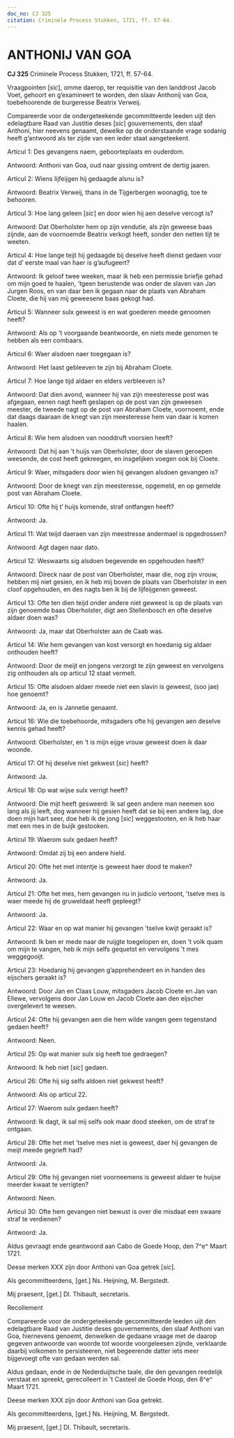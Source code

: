 ```yaml
---
doc_no: CJ 325
citation: Criminele Process Stukken, 1721, ff. 57-64.
---
```


# ANTHONIJ VAN GOA

**CJ 325** Criminele Process Stukken, 1721, ff. 57-64.

Vraagpointen \[*sic*\], omme daerop, ter requisitie van den landdrost Jacob Voet, gehoort en g’examineert te worden, den slaav Anthonij van Goa, toebehoorende de burgeresse Beatrix Verweij.

Compareerde voor de ondergeteekende gecommitteerde leeden uijt den edelagtbare Raad van Justitie deses \[*sic*\] gouvernements, den slaaf Anthoni, hier neevens genaamt, dewelke op de onderstaande vrage sodanig heeft g’antwoord als ter zijde van een ieder staat aangeteekent.

Articul 1: Des gevangens naem, geboorteplaats en ouderdom.

Antwoord: Anthoni van Goa, oud naar gissing omtrent de dertig jaaren.

Articul 2: Wiens lijfeijgen hij gedaagde alsnu is?

Antwoord: Beatrix Verweij, thans in de Tijgerbergen woonagtig, toe te behooren.

Articul 3: Hoe lang geleen \[*sic*\] en door wien hij aen deselve vercogt is?

Antwoord: Dat Oberholster hem op zijn vendutie, als zijn geweese baas zijnde, aan de voornoemde Beatrix verkogt heeft, sonder den netten tijt te weeten.

Articul 4: Hoe lange teijt hij gedaagde bij deselve heeft dienst gedaen voor dat d’ eerste maal van haer is g’aufugeert?

Antwoord: Ik geloof twee weeken, maar ik heb een permissie briefje gehad om mijn goed te haalen, ’tgeen berustende was onder de slaven van Jan Jurgen Roos, en van daar ben ik gegaan naar de plaats van Abraham Cloete, die hij van mij geweesene baas gekogt had.

Articul 5: Wanneer sulx geweest is en wat goederen meede genoomen heeft?

Antwoord: Als op ’t voorgaande beantwoorde, en niets mede genomen te hebben als een combaars.

Articul 6: Waer alsdoen naer toegegaan is?

Antwoord: Het laast gebleeven te zijn bij Abraham Cloete.

Articul 7: Hoe lange tijd aldaer en elders verbleeven is?

Antwoord: Dat dien avond, wanneer hij van zijn meesteresse post was afgegaan, eenen nagt heeft geslapen op de post van zijn geweesen meester, de tweede nagt op de post van Abraham Cloete, voornoemt, ende dat daags daaraan de knegt van zijn meesteresse hem van daar is komen haalen.

Articul 8: Wie hem alsdoen van nooddruft voorsien heeft?

Antwoord: Dat hij aan ’t huijs van Oberholster, door de slaven geroepen weesende, de cost heeft gekreegen, en insgelijken voegen ook bij Cloete.

Articul 9: Waer, mitsgaders door wien hij gevangen alsdoen gevangen is?

Antwoord: Door de knegt van zijn meesteresse, opgemeld, en op gemelde post van Abraham Cloete.

Articul 10: Ofte hij t’ huijs komende, straf ontfangen heeft?

Antwoord: Ja.

Articul 11: Wat teijd daeraen van zijn meestresse andermael is opgedrossen?

Antwoord: Agt dagen naar dato.

Articul 12: Weswaarts sig alsdoen begevende en opgehouden heeft?

Antwoord: Direck naar de post van Oberholster, maar die, nog zijn vrouw, hebben mij niet gesien, en ik heb mij boven de plaats van Oberholster in een cloof opgehouden, en des nagts ben ik bij de lijfeijgenen geweest.

Articul 13: Ofte ten dien teijd onder andere niet geweest is op de plaats van zijn genoemde baas Oberholster, digt aen Stellenbosch en ofte deselve aldaer doen was?

Antwoord: Ja, maar dat Oberholster aan de Caab was.

Articul 14: Wie hem gevangen van kost versorgt en hoedanig sig aldaer onthouden heeft?

Antwoord: Door de meijt en jongens verzorgt te zijn geweest en vervolgens zig onthouden als op articul 12 staat vermelt.

Articul 15: Ofte alsdoen aldaer meede niet een slavin is geweest, (soo jae) hoe genoemt?

Antwoord: Ja, en is Jannetie genaamt.

Articul 16: Wie die toebehoorde, mitsgaders ofte hij gevangen aen deselve kennis gehad heeft?

Antwoord: Oberholster, en ’t is mijn eijge vrouw geweest doen ik daar woonde.

Articul 17: Of hij deselve niet gekwest \[*sic*\] heeft?

Antwoord: Ja.

Articul 18: Op wat wijse sulx verrigt heeft?

Antwoord: Die mijt heeft gesweerd: Ik sal geen andere man neemen soo lang als jij leeft, dog wanneer hij gesien heeft dat se bij een andere lag, doe doen mijn hart seer, doe heb ik de jong \[*sic*\] weggestooten, en ik heb haar met een mes in de buijk gestooken.

Articul 19: Waerom sulx gedaen heeft?

Antwoord: Omdat zij bij een andere hield.

Articul 20: Ofte het met intentje is geweest haer dood te maken?

Antwoord: Ja.

Articul 21: Ofte het mes, hem gevangen nu in judicio vertoont, ’tselve mes is waer meede hij de gruweldaat heeft gepleegt?

Antwoord: Ja.

Articul 22: Waar en op wat manier hij gevangen ’tselve kwijt geraakt is?

Antwoord: Ik ben er mede naar de ruijgte toegelopen en, doen ’t volk quam om mijn te vangen, heb ik mijn selfs gequetst en vervolgens ’t mes weggegooijt.

Articul 23: Hoedanig hij gevangen g’apprehendeert en in handen des eijschers geraakt is?

Antwoord: Door Jan en Claas Louw, mitsgaders Jacob Cloete en Jan van Ellewe, vervolgens door Jan Louw en Jacob Cloete aan den eijscher overgelevert te weesen.

Articul 24: Ofte hij gevangen aen die hem wilde vangen geen tegenstand gedaen heeft?

Antwoord: Neen.

Articul 25: Op wat manier sulx sig heeft toe gedraegen?

Antwoord: Ik heb niet \[*sic*\] gedaen.

Articul 26: Ofte hij sig selfs aldoen niet gekwest heeft?

Antwoord: Als op articul 22.

Articul 27: Waerom sulx gedaen heeft?

Antwoord: Ik dagt, ik sal mij selfs ook maar dood steeken, om de straf te ontgaan.

Articul 28: Ofte het met ’tselve mes niet is geweest, daer hij gevangen de meijt meede gegrieft had?

Antwoord: Ja.

Articul 29: Ofte hij gevangen niet voorneemens is geweest aldaer te huijse meerder kwaat te verrigten?

Antwoord: Neen.

Articul 30: Ofte hem gevangen niet bewust is over die misdaat een swaare straf te verdienen?

Antwoord: Ja.

Aldus gevraagt ende geantwoord aan Cabo de Goede Hoop, den 7^e^ Maart 1721.

Deese merken XXX zijn door Anthoni van Goa getrek \[*sic*\].

Als gecommitteerdens, \[get.\] Ns. Heijning, M. Bergstedt.

Mij praesent, \[get.\] Dl. Thibault, secretaris.

Recollement

Compareerde voor de ondergeteekende gecommitteerde leeden uijt den edelagtbare Raad van Justitie deses gouvernements, den slaaf Anthoni van Goa, hiernevens genoemt, denwelken de gedaane vraage met de daarop gegeven antwoorde van woorde tot woorde voorgeleesen zijnde, verklaarde daarbij volkomen te persisteeren, niet begeerende datter iets meer bijgevoegt ofte van gedaan werden sal.

Aldus gedaan, ende in de Nederduijtsche taale, die den gevangen reedelijk verstaat en spreekt, gerecolleert in ’t Casteel de Goede Hoop, den 8^e^ Maart 1721.

Deese merken XXX zijn door Anthoni van Goa getrekt.

Als gecommitteerdens, \[get.\] Ns. Heijning, M. Bergstedt.

Mij praesent, \[get.\] Dl. Thibault, secretaris.